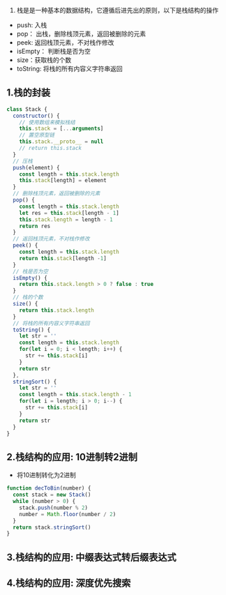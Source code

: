 



1. 栈是是一种基本的数据结构，它遵循后进先出的原则，以下是栈结构的操作
- push: 入栈
- pop： 出栈，删除栈顶元素，返回被删除的元素
- peek: 返回栈顶元素，不对栈作修改
- isEmpty： 判断栈是否为空
- size：获取栈的个数
- toString: 将栈的所有内容义字符串返回
## 1.栈的封装
```js
class Stack {
  constructor() {
    // 使用数组来模拟栈结
    this.stack = [...arguments]
    // 置空原型链
    this.stack.__proto__ = null 
    // return this.stack
  }
  // 压栈
  push(element) {
    const length = this.stack.length
    this.stack[length] = element
  }
  // 删除栈顶元素，返回被删除的元素
  pop() {
    const length = this.stack.length
    let res = this.stack[length - 1]
    this.stack.length = length - 1
    return res
  }
  // 返回栈顶元素，不对栈作修改
  peek() {
    const length = this.stack.length
    return this.stack[length -1]
  }
  // 栈是否为空
  isEmpty() {
    return this.stack.length > 0 ? false : true
  }
  // 栈的个数
  size() {
    return this.stack.length
  }
  // 将栈的所有内容义字符串返回
  toString() {
    let str = ''
    const length = this.stack.length
    for(let i = 0; i < length; i++) {
      str += this.stack[i]
    }
    return str
  },
  stringSort() {
    let str = ''
    const length = this.stack.length - 1
    for(let i = length; i > 0; i--) {
      str += this.stack[i]
    }
    return str
  }
}
```

## 2.栈结构的应用: 10进制转2进制
- 将10进制转化为2进制
```js
function decToBin(number) {
  const stack = new Stack()
  while (number > 0) {
    stack.push(number % 2)
    number = Math.floor(number / 2)  
  }
  return stack.stringSort()
}
```


## 3.栈结构的应用: 中缀表达式转后缀表达式

## 4.栈结构的应用: 深度优先搜索